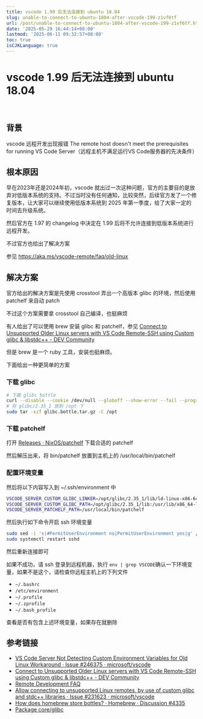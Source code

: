 ```yaml
---
title: vscode 1.99 后无法连接到 ubuntu 18.04
slug: unable-to-connect-to-ubuntu-1804-after-vscode-199-z1vf6tf
url: /post/unable-to-connect-to-ubuntu-1804-after-vscode-199-z1vf6tf.html
date: '2025-05-29 16:44:14+08:00'
lastmod: '2025-06-11 09:32:57+08:00'
toc: true
isCJKLanguage: true
---
```




# vscode 1.99 后无法连接到 ubuntu 18.04

‍

## 背景

vscode 远程开发出现报错 The remote host doesn't meet the prerequisites for running VS Code Server（远程主机不满足运行VS Code服务器的先决条件）

## 根本原因

早在2023年还是2024年初，vscode 就出过一次这种问题，官方的主要目的是放弃对低版本系统的支持。不过当时没有任何通知，比较突然，后续官方发了一个修复版本，让大家可以继续使用低版本系统到 2025 年第一季度，给了大家一定的时间去升级系统。

然后官方在 1.97 的 changelog 中决定在 1.99 后将不允许连接到低版本系统进行远程开发。

不过官方也给出了解决方案

参见 https://aka.ms/vscode-remote/faq/old-linux

## 解决方案

官方给出的解决方案是先使用 crosstool 弄出一个高版本 glibc 的环境，然后使用 patchelf 来自动 patch

不过这个方案需要拿 crosstool 自己编译，也挺麻烦

有人给出了可以使用 brew 安装 glibc 和 patchelf，参见 [Connect to Unsupported Older Linux servers with VS Code Remote-SSH using Custom glibc &amp; libstdc++ - DEV Community](https://dev.to/subrata/connect-to-unsupported-older-linux-servers-with-vs-code-remote-ssh-using-custom-glibc-libstdc-m63)

但是 brew 是一个 ruby 工具，安装也挺麻烦。

下面给出一种更简单的方案

### 下载 glibc

```bash
# 下载 glibc bottle
curl --disable --cookie /dev/null --globoff --show-error --fail --progress-bar --retry 3 --header 'Authorization: Bearer QQ==' --location --remote-time --output glibc.bottle.tar.gz "https://ghcr.io/v2/homebrew/core/glibc/blobs/sha256:91e866deda35d20e5e5e7a288ae0902b7692ec4398d4267c74c84a6ebcc7cdd9"
# 将 glibc/2.35_1 放到 /opt 下
sudo tar -xzf glibc.bottle.tar.gz -C /opt

```

### 下载 patchelf

打开 [Releases · NixOS/patchelf](https://github.com/NixOS/patchelf/releases) 下载合适的 patchelf

然后解压出来，将 bin/patchelf 放置到主机上的 /usr/local/bin/patchelf

### 配置环境变量

然后将以下内容写入到 ~/.ssh/environment 中

```bash
VSCODE_SERVER_CUSTOM_GLIBC_LINKER=/opt/glibc/2.35_1/lib/ld-linux-x86-64.so.2
VSCODE_SERVER_CUSTOM_GLIBC_PATH=/opt/glibc/2.35_1/lib:/usr/lib/x86_64-linux-gnu:/lib/x86_64-linux-gnu
VSCODE_SERVER_PATCHELF_PATH=/usr/local/bin/patchelf
```

然后执行如下命令开启 ssh 环境变量

```bash
sudo sed -i 's|#PermitUserEnvironment no|PermitUserEnvironment yes|g' /etc/ssh/sshd_config
sudo systemctl restart sshd
```

然后重新连接即可

如果不成功，请 ssh 登录到远程机器，执行 `env | grep VSCODE`​ 确认一下环境变量，如果不是这个，请检查你远程主机上的下列文件

- ​`~/.bashrc`​
- ​`/etc/environment`​
- ​`~/.profile`​
- ​`~/.zprofile`​
- ​`~/.bash_profile`​

查看是否有包含上述环境变量，如果存在就删除

## 参考链接

- [VS Code Server Not Detecting Custom Environment Variables for Old Linux Workaround · Issue #246375 · microsoft/vscode](https://github.com/microsoft/vscode/issues/246375#issuecomment-2883034221)
- [Connect to Unsupported Older Linux servers with VS Code Remote-SSH using Custom glibc &amp; libstdc++ - DEV Community](https://dev.to/subrata/connect-to-unsupported-older-linux-servers-with-vs-code-remote-ssh-using-custom-glibc-libstdc-m63)
- [Remote Development FAQ](https://code.visualstudio.com/docs/remote/faq#_can-i-run-vs-code-server-on-older-linux-distributions)
- [Allow connecting to unsupported Linux remotes, by use of custom glibc and stdc++ libraries · Issue #231623 · microsoft/vscode](https://github.com/microsoft/vscode/issues/231623)
- [How does homebrew store bottles? · Homebrew · Discussion #4335](https://github.com/orgs/Homebrew/discussions/4335#discussioncomment-5453917)
- [Package core/glibc](https://github.com/Homebrew/homebrew-core/pkgs/container/core%2Fglibc)

‍
